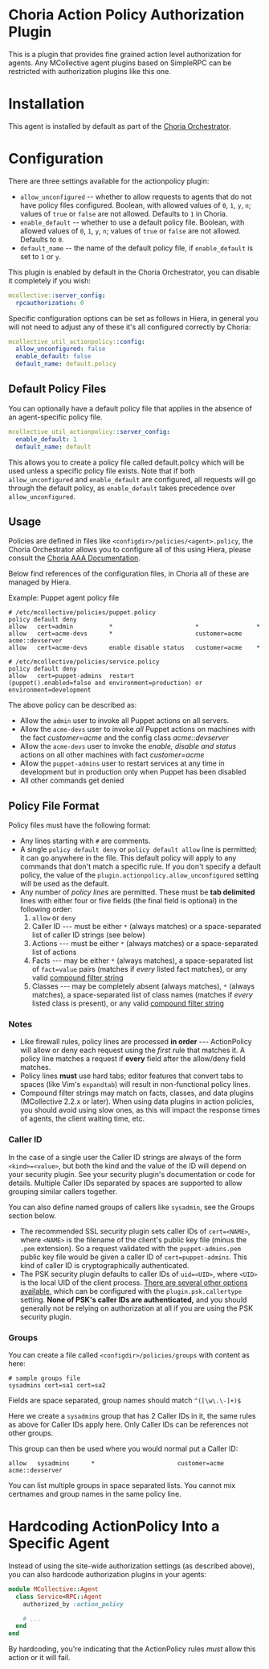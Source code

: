 # Choria Action Policy Authorization Plugin

This is a plugin that provides fine grained action level authorization for agents. Any MCollective agent plugins based on SimpleRPC can be restricted with authorization plugins like this one.

# Installation

This agent is installed by default as part of the [Choria Orchestrator](https://choria.io).

# Configuration

There are three settings available for the actionpolicy plugin:

* `allow_unconfigured` -- whether to allow requests to agents that do not have policy files configured. Boolean, with allowed values of `0`, `1`, `y`, `n`; values of `true` or `false` are not allowed. Defaults to `1` in Choria.
* `enable_default` -- whether to use a default policy file. Boolean, with allowed values of `0`, `1`, `y`, `n`; values of `true` or `false` are not allowed. Defaults to `0`.
* `default_name` -- the name of the default policy file, if `enable_default` is set to `1` or `y`.

This plugin is enabled by default in the Choria Orchestrator, you can disable it completely if you wish:

```yaml
mcollective::server_config:
  rpcauthorization: 0
```

Specific configuration options can be set as follows in Hiera, in general you will not need to adjust any of these it's all configured correctly by Choria:

```yaml
mcollective_util_actionpolicy::config:
  allow_unconfigured: false
  enable_default: false
  default_name: default.policy
```

## Default Policy Files

You can optionally have a default policy file that applies in the absence of an agent-specific policy file.

```yaml
mcollective_util_actionpolicy::server_config:
  enable_default: 1
  default_name: default
```
This allows you to create a policy file called default.policy which will be used unless a specific policy file exists. Note that if both
`allow_unconfigured` and `enable_default` are configured, all requests will go through the default policy, as `enable_default` takes precedence
over `allow_unconfigured`.

## Usage

Policies are defined in files like `<configdir>/policies/<agent>.policy`, the Choria Orchestrator allows you to configure all of this using Hiera, please consult the [Choria AAA Documentation](https://choria.io/docs/configuration/aaa/).

Below find references of the configuration files, in Choria all of these are managed by Hiera.

Example: Puppet agent policy file

    # /etc/mcollective/policies/puppet.policy
    policy default deny
    allow   cert=admin          *                       *                *
    allow   cert=acme-devs      *                       customer=acme    acme::devserver
    allow   cert=acme-devs      enable disable status   customer=acme    *

    # /etc/mcollective/policies/service.policy
    policy default deny
    allow   cert=puppet-admins  restart                 (puppet().enabled=false and environment=production) or environment=development

The above policy can be described as:

* Allow the `admin` user to invoke all Puppet actions on all servers.
* Allow the `acme-devs` user to invoke _all_ Puppet actions on machines with the fact _customer=acme_ and the config class _acme::devserver_
* Allow the `acme-devs` user to invoke the _enable, disable and status_ actions on all other machines with fact _customer=acme_
* Allow the `puppet-admins` user to restart services at any time in development but in production only when Puppet has been disabled
* All other commands get denied

Policy File Format
-----

Policy files must have the following format:

* Any lines starting with `#` are comments.
* A single `policy default deny` or `policy default allow` line is permitted; it can go anywhere in the file. This default policy will apply to any commands that don't match a specific rule. If you don't specify a default policy, the value of the `plugin.actionpolicy.allow_unconfigured` setting will be used as the default.
* Any number of _policy lines_ are permitted. These must be **tab delimited** lines with either four or five fields (the final field is optional) in the following order:
    1. `allow` or `deny`
    2. Caller ID --- must be either `*` (always matches) or a space-separated list of caller ID strings (see below)
    3. Actions --- must be either `*` (always matches) or a space-separated list of actions
    4. Facts --- may be either `*` (always matches), a space-separated list of `fact=value` pairs (matches if _every_ listed fact matches), or any valid [compound filter string][compound]
    5. Classes --- may be completely absent (always matches), `*` (always matches), a space-separated list of class names (matches if _every_ listed class is present), or any valid [compound filter string][compound]

### Notes

* Like firewall rules, policy lines are processed **in order** --- ActionPolicy will allow or deny each request using the _first_ rule that matches it. A policy line matches a request if **every** field after the allow/deny field matches.
* Policy lines **must** use hard tabs; editor features that convert tabs to spaces (like Vim's `expandtab`) will result in non-functional policy lines.
* Compound filter strings may match on facts, classes, and data plugins (MCollective 2.2.x or later).  When using data plugins in action policies, you should avoid using slow ones, as this will impact the response times of agents, the client waiting time, etc.

[compound]: http://docs.puppetlabs.com/mcollective/reference/basic/basic_cli_usage.html#complex-compound-or-select-queries


### Caller ID

In the case of a single user the Caller ID strings are always of the form `<kind>=<value>`, but both the kind and the value of the ID will depend on your security plugin. See your security plugin's documentation or code for details. Multiple Caller IDs separated by spaces are supported to allow grouping similar callers together.

You can also define named groups of callers like `sysadmin`, see the Groups section below.

* The recommended SSL security plugin sets caller IDs of `cert=<NAME>`, where `<NAME>` is the filename of the client's public key file (minus the `.pem` extension). So a request validated with the `puppet-admins.pem` public key file would be given a caller ID of `cert=puppet-admins`. This kind of caller ID is cryptographically authenticated.
* The PSK security plugin defaults to caller IDs of `uid=<UID>`, where `<UID>` is the local UID of the client process. [There are several other options available](https://github.com/puppetlabs/marionette-collective/blob/master/plugins/mcollective/security/psk.rb#L79), which can be configured with the `plugin.psk.callertype` setting. **None of PSK's caller IDs are authenticated,** and you should generally not be relying on authorization at all if you are using the PSK security plugin.


### Groups

You can create a file called `<configdir>/policies/groups` with content as here:

    # sample groups file
    sysadmins cert=sa1 cert=sa2

Fields are space separated, group names should match `^([\w\.\-]+)$`

Here we create a `sysadmins` group that has 2 Caller IDs in it, the same rules as above for Caller IDs apply here.  Only Caller IDs can be references not other groups.

This group can then be used where you would normal put a Caller ID:

    allow   sysadmins      *                       customer=acme    acme::devserver

You can list multiple groups in space separated lists.  You cannot mix certnames and group names in the same policy line.

# Hardcoding ActionPolicy Into a Specific Agent

Instead of using the site-wide authorization settings (as described above), you can also hardcode authorization plugins in your agents:

```ruby
module MCollective::Agent
  class Service<RPC::Agent
    authorized_by :action_policy

    # ...
  end
end
```

By hardcoding, you're indicating that the ActionPolicy rules *must* allow this action or it will fail.
